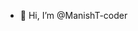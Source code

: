 - 👋 Hi, I’m @ManishT-coder

<!---
ManishT-coder/ManishT-coder is a ✨ special ✨ repository because its `README.md` (this file) appears on your GitHub profile.
You can click the Preview link to take a look at your changes.
--->
